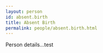```yaml
---
layout: person
id: absent.birth
title: Absent Birth
permalink: people/absent.birth.html
---
```


Person details...test
